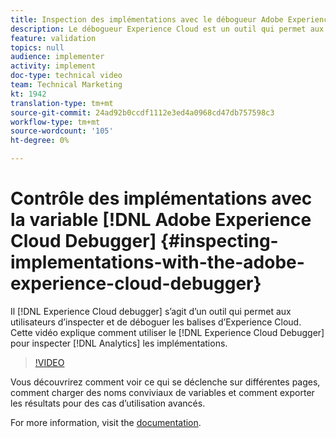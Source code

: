 ```yaml
---
title: Inspection des implémentations avec le débogueur Adobe Experience Cloud
description: Le débogueur Experience Cloud est un outil qui permet aux utilisateurs d’inspecter et de déboguer les balises Experience Cloud. Cette vidéo explique comment utiliser l’Experience Cloud Debugger pour inspecter les implémentations d’Analytics.
feature: validation
topics: null
audience: implementer
activity: implement
doc-type: technical video
team: Technical Marketing
kt: 1942
translation-type: tm+mt
source-git-commit: 24ad92b0ccdf1112e3ed4a0968cd47db757598c3
workflow-type: tm+mt
source-wordcount: '105'
ht-degree: 0%

---
```



# Contrôle des implémentations avec la variable [!DNL Adobe Experience Cloud Debugger] {#inspecting-implementations-with-the-adobe-experience-cloud-debugger}

Il [!DNL Experience Cloud debugger] s’agit d’un outil qui permet aux utilisateurs d’inspecter et de déboguer les balises d’Experience Cloud. Cette vidéo explique comment utiliser le [!DNL Experience Cloud Debugger] pour inspecter [!DNL Analytics] les implémentations.

>[!VIDEO](https://video.tv.adobe.com/v/23878/?quality=12)

Vous découvrirez comment voir ce qui se déclenche sur différentes pages, comment charger des noms conviviaux de variables et comment exporter les résultats pour des cas d’utilisation avancés.

For more information, visit the [documentation](https://marketing.adobe.com/resources/help/en_US/experience-cloud-debugger/experience-cloud-debugger.html).
